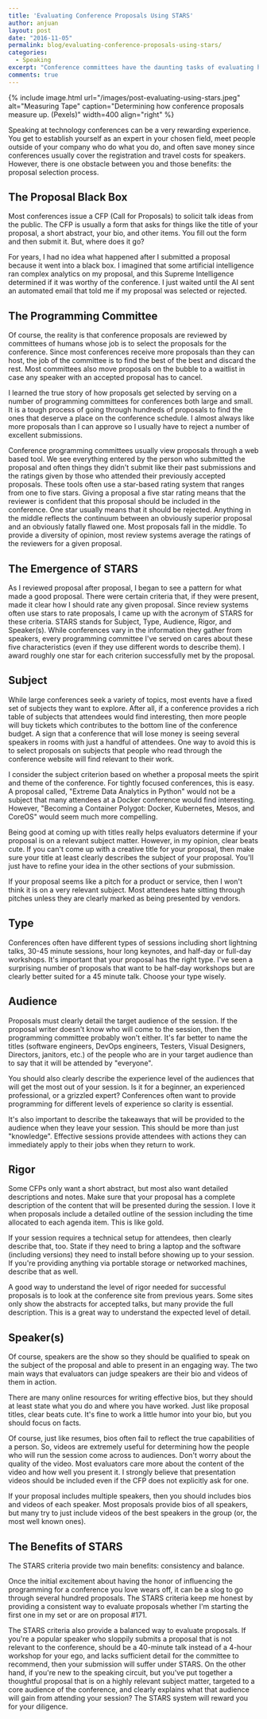 ```yaml
---
title: 'Evaluating Conference Proposals Using STARS'
author: anjuan
layout: post
date: "2016-11-05"
permalink: blog/evaluating-conference-proposals-using-stars/
categories:
  - Speaking
excerpt: "Conference committees have the daunting tasks of evaluating hundreds of proposals to find the ones that deserve to be on the conference schedule. As a member of several conference committees and advisory boards, I've developed a rubric for grading proposals called STARS."
comments: true
---
```


{% include image.html url="/images/post-evaluating-using-stars.jpeg" alt="Measuring Tape" caption="Determining how conference proposals measure up. (Pexels)" width=400 align="right" %}

Speaking at technology conferences can be a very rewarding experience. You get to establish yourself as an expert in your chosen field, meet people outside of your company who do what you do, and often save money since conferences usually cover the registration and travel costs for speakers. However, there is one obstacle between you and those benefits: the proposal selection process.


## The Proposal Black Box

Most conferences issue a CFP (Call for Proposals) to solicit talk ideas from the public. The CFP is usually a form that asks for things like the title of your proposal, a short abstract, your bio, and other items. You fill out the form and then submit it. But, where does it go? 

For years, I had no idea what happened after I submitted a proposal because it went into a black box. I imagined that some artificial intelligence ran complex analytics on my proposal, and this Supreme Intelligence determined if it was worthy of the conference. I just waited until the AI sent an automated email that told me if my proposal was selected or rejected. 

## The Programming Committee

Of course, the reality is that conference proposals are reviewed by committees of humans whose job is to select the proposals for the conference. Since most conferences receive more proposals than they can host, the job of the committee is to find the best of the best and discard the rest. Most committees also move proposals on the bubble to a waitlist in case any speaker with an accepted proposal has to cancel.

I learned the true story of how proposals get selected by serving on a number of programming committees for conferences both large and small. It is a tough process of going through hundreds of proposals to find the ones that deserve a place on the conference schedule. I almost always like more proposals than I can approve so I usually have to reject a number of excellent submissions.

Conference programming committees usually view proposals through a web based tool. We see everything entered by the person who submitted the proposal and often things they didn't submit like their past submissions and the ratings given by those who attended their previously accepted proposals. These tools often use a star-based rating system that ranges from one to five stars. Giving a proposal a five star rating means that the reviewer is confident that this proposal should be included in the conference. One star usually means that it should be rejected. Anything in the middle reflects the continuum between an obviously superior proposal and an obviously fatally flawed one. Most proposals fall in the middle. To provide a diversity of opinion, most review systems average the ratings of the reviewers for a given proposal.

## The Emergence of STARS

As I reviewed proposal after proposal, I began to see a pattern for what made a good proposal. There were certain criteria that, if they were present, made it clear how I should rate any given proposal. Since review systems often use stars to rate proposals, I came up with the acronym of STARS for these criteria. STARS stands for Subject, Type, Audience, Rigor, and Speaker(s). While conferences vary in the information they gather from speakers, every programming committee I've served on cares about these five characteristics (even if they use different words to describe them). I award roughly one star for each criterion successfully met by the proposal.

## Subject

While large conferences seek a variety of topics, most events have a fixed set of subjects they want to explore. After all, if a conference provides a rich table of subjects that attendees would find interesting, then more people will buy tickets which contributes to the bottom line of the conference budget. A sign that a conference that will lose money is seeing several speakers in rooms with just a handful of attendees. One way to avoid this is to select proposals on subjects that people who read through the conference website will find relevant to their work.

I consider the subject criterion based on whether a proposal meets the spirit and theme of the conference. For tightly focused conferences, this is easy. A proposal called, "Extreme Data Analytics in Python" would not be a subject that many attendees at a Docker conference would find interesting. However, "Becoming a Container Polygot: Docker, Kubernetes, Mesos, and CoreOS" would seem much more compelling.

Being good at coming up with titles really helps evaluators determine if your proposal is on a relevant subject matter. However, in my opinion, clear beats cute. If you can't come up with a creative title for your proposal, then make sure your title at least clearly describes the subject of your proposal. You'll just have to refine your idea in the other sections of your submission.

If your proposal seems like a pitch for a product or service, then I won't think it is on a very relevant subject. Most attendees hate sitting through pitches unless they are clearly marked as being presented by vendors.

## Type

Conferences often have different types of sessions including short lightning talks, 30-45 minute sessions, hour long keynotes, and half-day or full-day workshops. It's important that your proposal has the right type. I've seen a surprising number of proposals that want to be half-day workshops but are clearly better suited for a 45 minute talk. Choose your type wisely.

## Audience

Proposals must clearly detail the target audience of the session. If the proposal writer doesn't know who will come to the session, then the programming committee probably won't either. It's far better to name the titles (software engineers, DevOps engineers, Testers, Visual Designers, Directors, janitors, etc.) of the people who are in your target audience than to say that it will be attended by "everyone". 

You should also clearly describe the experience level of the audiences that will get the most out of your session. Is it for a beginner, an experienced professional, or a grizzled expert? Conferences often want to provide programming for different levels of experience so clarity is essential.

It's also important to describe the takeaways that will be provided to the audience when they leave your session. This should be more than just "knowledge". Effective sessions provide attendees with actions they can immediately apply to their jobs when they return to work.

## Rigor

Some CFPs only want a short abstract, but most also want detailed descriptions and notes. Make sure that your proposal has a complete description of the content that will be presented during the session. I love it when proposals include a detailed outline of the session including the time allocated to each agenda item. This is like gold. 

If your session requires a technical setup for attendees, then clearly describe that, too. State if they need to bring a laptop and the software (including versions) they need to install before showing up to your session. If you're providing anything via portable storage or networked machines, describe that as well.

A good way to understand the level of rigor needed for successful proposals is to look at the conference site from previous years. Some sites only show the abstracts for accepted talks, but many provide the full description. This is a great way to understand the expected level of detail.

## Speaker(s)

Of course, speakers are the show so they should be qualified to speak on the subject of the proposal and able to present in an engaging way. The two main ways that evaluators can judge speakers are their bio and videos of them in action.

There are many online resources for writing effective bios, but they should at least state what you do and where you have worked. Just like proposal titles, clear beats cute. It's fine to work a little humor into your bio, but you should focus on facts.

Of course, just like resumes, bios often fail to reflect the true capabilities of a person. So, videos are extremely useful for determining how the people who will run the session come across to audiences. Don't worry about the quality of the video. Most evaluators care more about the content of the video and how well you present it. I strongly believe that presentation videos should be included even if the CFP does not explicitly ask for one.

If your proposal includes multiple speakers, then you should includes bios and videos of each speaker. Most proposals provide bios of all speakers, but many try to just include videos of the best speakers in the group (or, the most well known ones).

## The Benefits of STARS

The STARS criteria provide two main benefits: consistency and balance.

Once the initial excitement about having the honor of influencing the programming for a conference you love wears off, it can be a slog to go through several hundred proposals. The STARS criteria keep me honest by providing a consistent way to evaluate proposals whether I'm starting the first one in my set or are on proposal #171. 

The STARS criteria also provide a balanced way to evaluate proposals. If you're a popular speaker who sloppily submits a proposal that is not relevant to the conference, should be a 40-minute talk instead of a 4-hour workshop for your ego, and lacks sufficient detail for the committee to recommend, then your submission will suffer under STARS. On the other hand, if you're new to the speaking circuit, but you've put together a thoughtful proposal that is on a highly relevant subject matter, targeted to a core audience of the conference, and clearly explains what that audience will gain from attending your session? The STARS system will reward you for your diligence.
